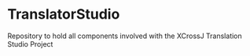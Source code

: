 # TranslatorStudio
Repository to hold all components involved with the XCrossJ Translation Studio Project
